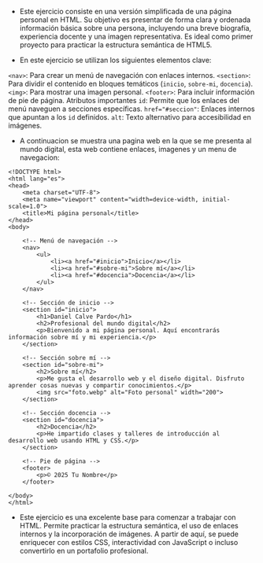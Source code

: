 - Este ejercicio consiste en una versión simplificada de una página personal en HTML. Su objetivo es presentar de forma clara y ordenada información básica sobre una persona, incluyendo una breve biografía, experiencia docente y una imagen representativa. Es ideal como primer proyecto para practicar la estructura semántica de HTML5.





- En este ejercicio se utilizan los siguientes elementos clave:

`<nav>`: Para crear un menú de navegación con enlaces internos.
`<section>`: Para dividir el contenido en bloques temáticos (`inicio`, `sobre-mi`, `docencia`).
`<img>`: Para mostrar una imagen personal.
`<footer>`: Para incluir información de pie de página.
Atributos importantes
       `id`: Permite que los enlaces del menú naveguen a secciones específicas.
       `href="#seccion"`: Enlaces internos que apuntan a los `id` definidos.
       `alt`: Texto alternativo para accesibilidad en imágenes.



- A continuacion se muestra una pagina web en la que se me presenta al mundo digital, esta web contiene enlaces, imagenes y un menu de navegacion:
```
<!DOCTYPE html>
<html lang="es">
<head>
    <meta charset="UTF-8">
    <meta name="viewport" content="width=device-width, initial-scale=1.0">
    <title>Mi página personal</title>
</head>
<body>

    <!-- Menú de navegación -->
    <nav>
        <ul>
            <li><a href="#inicio">Inicio</a></li>
            <li><a href="#sobre-mi">Sobre mí</a></li>
            <li><a href="#docencia">Docencia</a></li>
        </ul>
    </nav>

    <!-- Sección de inicio -->
    <section id="inicio">
        <h1>Daniel Calve Pardo</h1>
        <h2>Profesional del mundo digital</h2>
        <p>Bienvenido a mi página personal. Aquí encontrarás información sobre mí y mi experiencia.</p>
    </section>

    <!-- Sección sobre mí -->
    <section id="sobre-mi">
        <h2>Sobre mí</h2>
        <p>Me gusta el desarrollo web y el diseño digital. Disfruto aprender cosas nuevas y compartir conocimientos.</p>
        <img src="foto.webp" alt="Foto personal" width="200">
    </section>

    <!-- Sección docencia -->
    <section id="docencia">
        <h2>Docencia</h2>
        <p>He impartido clases y talleres de introducción al desarrollo web usando HTML y CSS.</p>
    </section>

    <!-- Pie de página -->
    <footer>
        <p>© 2025 Tu Nombre</p>
    </footer>

</body>
</html>

```




- Este ejercicio es una excelente base para comenzar a trabajar con HTML. Permite practicar la estructura semántica, el uso de enlaces internos y la incorporación de imágenes. A partir de aquí, se puede enriquecer con estilos CSS, interactividad con JavaScript o incluso convertirlo en un portafolio profesional.


